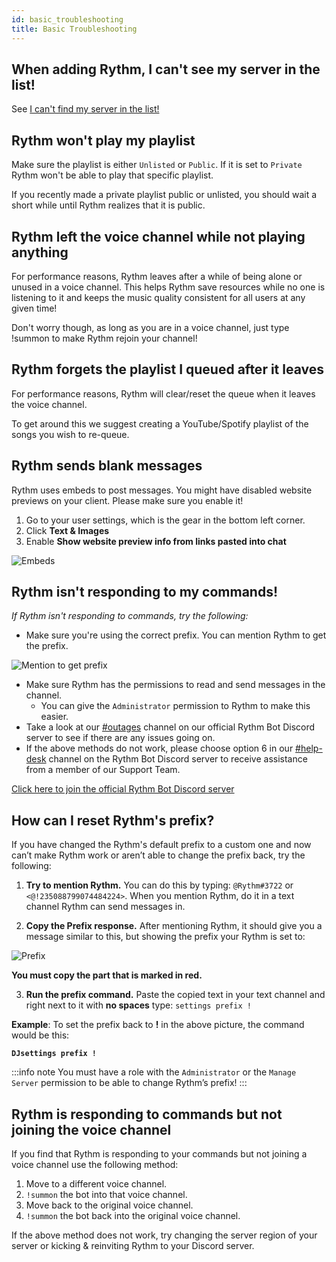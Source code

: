 ```yaml
---
id: basic_troubleshooting
title: Basic Troubleshooting
---
```


## When adding Rythm, I can't see my server in the list!
See [I can't find my server in the list!](/adding_rythm#help-i-cant-find-my-server-in-the-list)

## Rythm won't play my playlist
Make sure the playlist is either `Unlisted` or `Public`. If it is set to `Private` Rythm won't be able to play that specific playlist.

If you recently made a private playlist public or unlisted, you should wait a short while until Rythm realizes that it is public.

## Rythm left the voice channel while not playing anything
For performance reasons, Rythm leaves after a while of being alone or unused in a voice channel.
This helps Rythm save resources while no one is listening to it and keeps the music quality consistent for all users at any given time!

Don't worry though, as long as you are in a voice channel, just type !summon to make Rythm rejoin your channel!

## Rythm forgets the playlist I queued after it leaves
For performance reasons, Rythm will clear/reset the queue when it leaves the voice channel.

To get around this we suggest creating a YouTube/Spotify playlist of the songs you wish to re-queue.

## Rythm sends blank messages
Rythm uses embeds to post messages. You might have disabled website previews on your client. Please make sure you enable it!

1. Go to your user settings, which is the gear in the bottom left corner.
2. Click **Text & Images**
3. Enable **Show website preview info from links pasted into chat**

![Embeds](/img/docs/basic-troubleshooting/embeds.png)

## Rythm isn't responding to my commands!
*If Rythm isn't responding to commands, try the following:*
- Make sure you're using the correct prefix. You can mention Rythm to get the prefix.<br/>

![Mention to get prefix](/img/docs/settings/prefix.png)

- Make sure Rythm has the permissions to read and send messages in the channel.
  - You can give the `Administrator` permission to Rythm to make this easier.
- Take a look at our [#outages](https://discord.com/channels/231471142685245440/359311833653313546) channel on our official Rythm Bot Discord server to see if there are any issues going on.
- If the above methods do not work, please choose option 6 in our [#help-desk](https://discord.com/channels/231471142685245440/359355279004925954) channel on the Rythm Bot Discord server to receive assistance from a member of our Support Team.

[Click here to join the official Rythm Bot Discord server](https://rythmbot.co/support)

## How can I reset Rythm's prefix?
If you have changed the Rythm's default prefix to a custom one and now can’t make Rythm work or aren’t able to change the prefix back, try the following:

1. **Try to mention Rythm.** You can do this by typing: `@Rythm#3722` or `<@!235088799074484224>`.
   When you mention Rythm, do it in a text channel Rythm can send messages in.

2. **Copy the Prefix response.** After mentioning Rythm, it should give you a message similar to this, but showing the prefix your Rythm is set to:

![Prefix](/img/docs/basic-troubleshooting/prefix.png)

**You must copy the part that is marked in red.**

3. **Run the prefix command.** Paste the copied text in your text channel and right next to it with **no spaces** type: `settings prefix !`

**Example**: To set the prefix back to **!** in the above picture, the command would be this:

**`DJsettings prefix !`**

:::info note You must have a role with the `Administrator` or the `Manage Server` permission to be able to change Rythm’s prefix! :::

## Rythm is responding to commands but not joining the voice channel
If you find that Rythm is responding to your commands but not joining a voice channel use the following method:

1. Move to a different voice channel.
2. `!summon` the bot into that voice channel.
3. Move back to the original voice channel.
4. `!summon` the bot back into the original voice channel.

If the above method does not work, try changing the server region of your server or kicking & reinviting Rythm to your Discord server.
